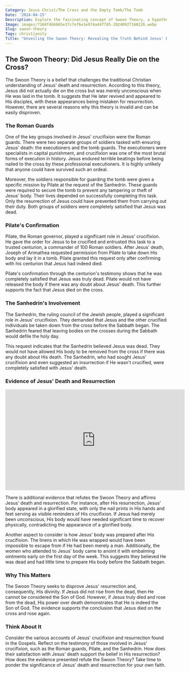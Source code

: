 ```yaml
---
Category: Jesus Christ/The Cross and the Empty Tomb/The Tomb
Date: '2024-04-25'
Description: Explore the fascinating concept of Swoon Theory, a hypothesis that aims to explain the resurrection of Jesus in a naturalistic way. Delve into the intriguing debate around this theory and its implications on religious beliefs.
Image: images/7168f4bb665e37c7ef6e1e974ad477d5-20240927160226.webp
Slug: swoon-theory
Tags: christianity
Title: "Unveiling the Swoon Theory: Revealing the Truth Behind Jesus' Resurrection"
---
```


## The Swoon Theory: Did Jesus Really Die on the Cross?

The Swoon Theory is a belief that challenges the traditional Christian understanding of Jesus' death and resurrection. According to this theory, Jesus did not actually die on the cross but was merely unconscious when He was laid in the tomb. It suggests that He later revived and appeared to His disciples, with these appearances being mistaken for resurrection. However, there are several reasons why this theory is invalid and can be easily disproven.

### The Roman Guards

One of the key groups involved in Jesus' crucifixion were the Roman guards. There were two separate groups of soldiers tasked with ensuring Jesus' death: the executioners and the tomb guards. The executioners were specialists in capital punishment, and crucifixion was one of the most brutal forms of execution in history. Jesus endured terrible beatings before being nailed to the cross by these professional executioners. It is highly unlikely that anyone could have survived such an ordeal.

Moreover, the soldiers responsible for guarding the tomb were given a specific mission by Pilate at the request of the Sanhedrin. These guards were required to secure the tomb to prevent any tampering or theft of Jesus' body. Their lives depended on successfully completing this task. Only the resurrection of Jesus could have prevented them from carrying out their duty. Both groups of soldiers were completely satisfied that Jesus was dead.

### Pilate's Confirmation

Pilate, the Roman governor, played a significant role in Jesus' crucifixion. He gave the order for Jesus to be crucified and entrusted this task to a trusted centurion, a commander of 100 Roman soldiers. After Jesus' death, Joseph of Arimathea requested permission from Pilate to take down His body and lay it in a tomb. Pilate granted this request only after confirming with his centurion that Jesus had indeed died.

Pilate's confirmation through the centurion's testimony shows that he was completely satisfied that Jesus was truly dead. Pilate would not have released the body if there was any doubt about Jesus' death. This further supports the fact that Jesus died on the cross.

### The Sanhedrin's Involvement

The Sanhedrin, the ruling council of the Jewish people, played a significant role in Jesus' crucifixion. They demanded that Jesus and the other crucified individuals be taken down from the cross before the Sabbath began. The Sanhedrin feared that leaving bodies on the crosses during the Sabbath would defile the holy day.

This request indicates that the Sanhedrin believed Jesus was dead. They would not have allowed His body to be removed from the cross if there was any doubt about His death. The Sanhedrin, who had sought Jesus' crucifixion and even suggested an insurrection if He wasn't crucified, were completely satisfied with Jesus' death.

### Evidence of Jesus' Death and Resurrection


<iframe width="560" height="315" src="https://www.youtube.com/embed/etyaSK3tHJo" frameborder="0" allow="autoplay; encrypted-media" allowfullscreen></iframe>


There is additional evidence that refutes the Swoon Theory and affirms Jesus' death and resurrection. For instance, after His resurrection, Jesus' body appeared in a glorified state, with only the nail prints in His hands and feet serving as visible reminders of His crucifixion. If Jesus had merely been unconscious, His body would have needed significant time to recover physically, contradicting the appearance of a glorified body.

Another aspect to consider is how Jesus' body was prepared after His crucifixion. The linens in which He was wrapped would have been impossible to escape from if He had been merely a man. Additionally, the women who attended to Jesus' body came to anoint it with embalming ointments early on the first day of the week. This suggests they believed He was dead and had little time to prepare His body before the Sabbath began.

### Why This Matters

The Swoon Theory seeks to disprove Jesus' resurrection and, consequently, His divinity. If Jesus did not rise from the dead, then He cannot be considered the Son of God. However, if Jesus truly died and rose from the dead, His power over death demonstrates that He is indeed the Son of God. The evidence supports the conclusion that Jesus died on the cross and rose again.

### Think About It

Consider the various accounts of Jesus' crucifixion and resurrection found in the Gospels. Reflect on the testimony of those involved in Jesus' crucifixion, such as the Roman guards, Pilate, and the Sanhedrin. How does their satisfaction with Jesus' death support the belief in His resurrection? How does the evidence presented refute the Swoon Theory? Take time to ponder the significance of Jesus' death and resurrection for your own faith.